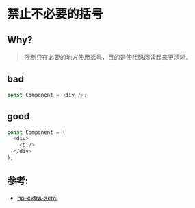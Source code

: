 # 禁止不必要的括号

## Why?

> 限制只在必要的地方使用括号，目的是使代码阅读起来更清晰。

## bad

```js
const Component = <div />;
```

## good

```js
const Component = (
  <div>
    <p />
  </div>
);
```

## 参考:

- [no-extra-semi](https://eslint.org/docs/rules/no-extra-semi)
